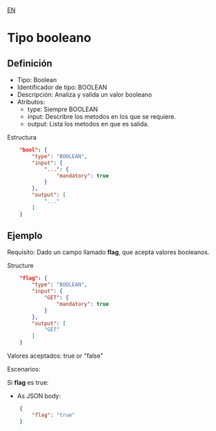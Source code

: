 [EN](BOOLEAN.md)
# Tipo booleano

## Definición
* Tipo: Boolean
* Identificador de tipo: BOOLEAN
* Descripción: Analiza y valida un valor booleano
* Atributos:
  * type: Siempre BOOLEAN
  * input: Describre los metodos en los que se requiere.
  * output: Lista los metodos en que es salida.

Estructura
```json
	"bool": {
		"type": "BOOLEAN",
		"input": {
			"...": {
				"mandatory": true
			}
		},
		"output": [
			"..."
		]
	}
```

## Ejemplo

Requisito: Dado un campo llamado __flag__, que acepta valores booleanos.

Structure
```json
	"flag": {
		"type": "BOOLEAN",
		"input": {
			"GET": {
				"mandatory": true
			}
		},
		"output": [
			"GET"
		]
	}
```

Valores aceptados: true or "false"

Escenarios:

Si __flag__ es true:
* As JSON body:
```json
	{
		"flag": "true"
	}
```
